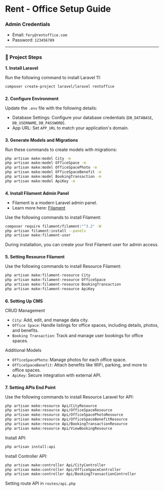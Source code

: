# Rent - Office Setup Guide  

### Admin Credentials  
- Email: `fery@rentoffice.com`  
- Password: `123456789`  

---

### 🚀 Project Steps  
**1. Install Laravel**

Run the following command to install Laravel 11:  
```bash  
composer create-project laravel/laravel rentoffice
```
###
**2. Configure Environment**

Update the `.env` file with the following details:  
- Database Settings: Configure your database credentials (`DB_DATABASE`, `DB_USERNAME`, `DB_PASSWORD`).
- App URL: Set `APP_URL` to match your application's domain.

###
**3. Generate Models and Migrations**

Run these commands to create models with migrations:  
```bash  
php artisan make:model City -m  
php artisan make:model OfficeSpace -m  
php artisan make:model OfficeSpacePhoto -m  
php artisan make:model OfficeSpaceBenefit -m  
php artisan make:model BookingTransaction -m  
php artisan make:model ApiKey -m 
```

###
**4. Install Filament Admin Panel**
- Filament is a modern Laravel admin panel.
- Learn more here: [Filament](https://filamentphp.com)

Use the following commands to install Filament:
```bash  
composer require filament/filament:"^3.2" -W  
php artisan filament:install --panels  
php artisan make:filament-user
```
During installation, you can create your first Filament user for admin access.
###
**5. Setting Resource Filament**

Use the following commands to install Resource Filament:
``` bash
php artisan make:filament-resource City
php artisan make:filament-resource OfficeSpace
php artisan make:filament-resource BookingTransaction
php artisan make:filament-resource ApiKey
```
###
**6. Setting Up CMS**

CRUD Management
- `City`: Add, edit, and manage data city.
- `Office Space`: Handle listings for office spaces, including details, photos, and benefits.
- `Booking Transaction`: Track and manage user bookings for office spaces.

Additional Models
- `OfficeSpacePhoto`: Manage photos for each office space.
- `OfficeSpaceBenefit`: Attach benefits like WiFi, parking, and more to office spaces.
- `ApiKey`: Secure integration with external API.
###
**7. Setting APIs End Point**

Use the following commands to install Resource Laravel for API:
``` bash
php artisan make:resource Api/CityResource
php artisan make:resource Api/OfficeSpaceResource
php artisan make:resource Api/OfficeSpacePhotoResource
php artisan make:resource Api/OfficeSpaceBenefitResource
php artisan make:resource Api/BookingTransactionResource
php artisan make:resource Api/ViewBookingResource
```

Install API:
``` bash
php artisan install:api
```

Install Controller API:
``` bash
php artisan make:controller Api/CityController
php artisan make:controller Api/OfficeSpaceController
php artisan make:controller Api/BookingTransactionController
```

Setting route API in `routes/api.php`
